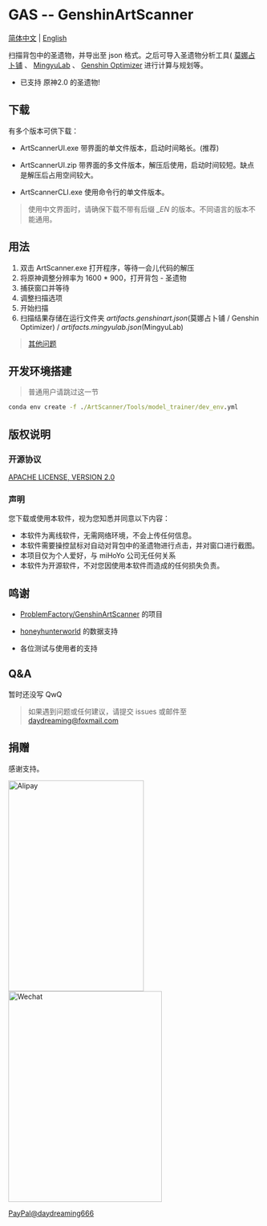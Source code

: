 # GAS -- GenshinArtScanner

[简体中文](./README.md) | [English](./README_en.md)

扫描背包中的圣遗物，并导出至 json 格式。之后可导入圣遗物分析工具( [莫娜占卜铺](https://www.mona-uranai.com) 、 [MingyuLab](https://genshin.mingyulab.com) 、 [Genshin Optimizer](https://frzyc.github.io/genshin-optimizer ) 进行计算与规划等。

- 已支持 原神2.0 的圣遗物!


## 下载

有多个版本可供下载：

- ArtScannerUI.exe
  带界面的单文件版本，启动时间略长。(推荐)

- ArtScannerUI.zip
  带界面的多文件版本，解压后使用，启动时间较短。缺点是解压后占用空间较大。

- ArtScannerCLI.exe
  使用命令行的单文件版本。

> 使用中文界面时，请确保下载不带有后缀 *_EN* 的版本。不同语言的版本不能通用。

## 用法

1. 双击 ArtScanner.exe 打开程序，等待一会儿代码的解压
2. 将原神调整分辨率为 1600 * 900，打开背包 - 圣遗物
3. 捕获窗口并等待
4. 调整扫描选项
5. 开始扫描
6. 扫描结果存储在运行文件夹 *artifacts.genshinart.json*(莫娜占卜铺 / Genshin Optimizer) / *artifacts.mingyulab.json*(MingyuLab)

> [其他问题](#Q&A)


## 开发环境搭建

> 普通用户请跳过这一节

```cmd
conda env create -f ./ArtScanner/Tools/model_trainer/dev_env.yml
```

## 版权说明

### 开源协议

[APACHE LICENSE, VERSION 2.0](http://www.apache.org/licenses/LICENSE-2.0.html)

### 声明

您下载或使用本软件，视为您知悉并同意以下内容：

- 本软件为离线软件，无需网络环境，不会上传任何信息。
- 本软件需要操控鼠标对自动对背包中的圣遗物进行点击，并对窗口进行截图。
- 本项目仅为个人爱好，与 miHoYo 公司无任何关系
- 本软件为开源软件，不对您因使用本软件而造成的任何损失负责。


## 鸣谢

- [ProblemFactory/GenshinArtScanner](https://github.com/ProblemFactory/GenshinArtScanner)
的项目

- [honeyhunterworld](https://genshin.honeyhunterworld.com/) 的数据支持
- 各位测试与使用者的支持


## Q&A

暂时还没写 QwQ

> 如果遇到问题或任何建议，请提交 issues 或邮件至 [daydreaming@foxmail.com](mailto://daydreaming@foxmail.com)


## 捐赠

感谢支持。

<img src="https://daydreaming.top/wp-content/uploads/2021/08/QQ图片20210822004740.jpg" width="270" height="420" alt="Alipay"/>

<img src="https://daydreaming.top/wp-content/uploads/2021/08/QQ图片20210822004735.png" width="306" height="420" alt="Wechat"/>

[PayPal@daydreaming666](https://www.paypal.me/daydreaming666)